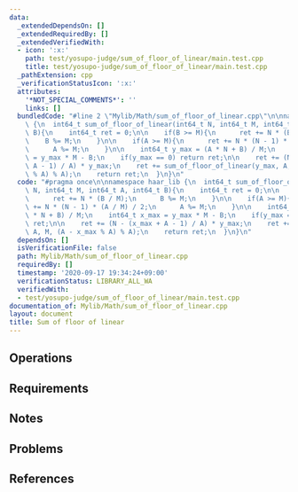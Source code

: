 ```yaml
---
data:
  _extendedDependsOn: []
  _extendedRequiredBy: []
  _extendedVerifiedWith:
  - icon: ':x:'
    path: test/yosupo-judge/sum_of_floor_of_linear/main.test.cpp
    title: test/yosupo-judge/sum_of_floor_of_linear/main.test.cpp
  _pathExtension: cpp
  _verificationStatusIcon: ':x:'
  attributes:
    '*NOT_SPECIAL_COMMENTS*': ''
    links: []
  bundledCode: "#line 2 \"Mylib/Math/sum_of_floor_of_linear.cpp\"\n\nnamespace haar_lib\
    \ {\n  int64_t sum_of_floor_of_linear(int64_t N, int64_t M, int64_t A, int64_t\
    \ B){\n    int64_t ret = 0;\n\n    if(B >= M){\n      ret += N * (B / M);\n  \
    \    B %= M;\n    }\n\n    if(A >= M){\n      ret += N * (N - 1) * (A / M) / 2;\n\
    \      A %= M;\n    }\n\n    int64_t y_max = (A * N + B) / M;\n    int64_t x_max\
    \ = y_max * M - B;\n    if(y_max == 0) return ret;\n\n    ret += (N - (x_max +\
    \ A - 1) / A) * y_max;\n    ret += sum_of_floor_of_linear(y_max, A, M, (A - x_max\
    \ % A) % A);\n    return ret;\n  }\n}\n"
  code: "#pragma once\n\nnamespace haar_lib {\n  int64_t sum_of_floor_of_linear(int64_t\
    \ N, int64_t M, int64_t A, int64_t B){\n    int64_t ret = 0;\n\n    if(B >= M){\n\
    \      ret += N * (B / M);\n      B %= M;\n    }\n\n    if(A >= M){\n      ret\
    \ += N * (N - 1) * (A / M) / 2;\n      A %= M;\n    }\n\n    int64_t y_max = (A\
    \ * N + B) / M;\n    int64_t x_max = y_max * M - B;\n    if(y_max == 0) return\
    \ ret;\n\n    ret += (N - (x_max + A - 1) / A) * y_max;\n    ret += sum_of_floor_of_linear(y_max,\
    \ A, M, (A - x_max % A) % A);\n    return ret;\n  }\n}\n"
  dependsOn: []
  isVerificationFile: false
  path: Mylib/Math/sum_of_floor_of_linear.cpp
  requiredBy: []
  timestamp: '2020-09-17 19:34:24+09:00'
  verificationStatus: LIBRARY_ALL_WA
  verifiedWith:
  - test/yosupo-judge/sum_of_floor_of_linear/main.test.cpp
documentation_of: Mylib/Math/sum_of_floor_of_linear.cpp
layout: document
title: Sum of floor of linear
---
```


## Operations

## Requirements

## Notes

## Problems

## References
